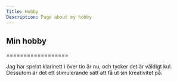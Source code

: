 ```yaml
---
Title: Hobby
Description: Page about my hobby
---
```


<h2>Min hobby</h2>
==================

Jag har spelat klarinett i över tio år nu, och tycker det är väldigt kul. Dessutom är det ett stimulerande sätt att få ut sin kreativitet på. 

